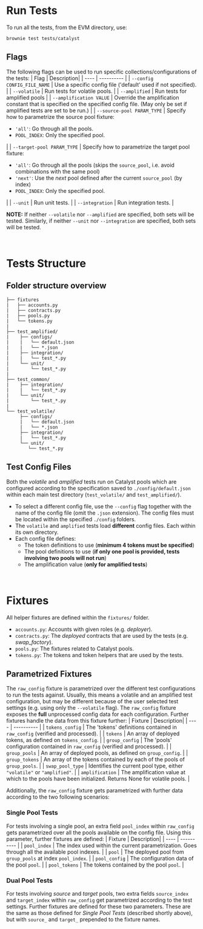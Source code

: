 # Run Tests
To run all the tests, from the EVM directory, use:
```
brownie test tests/catalyst
```

## Flags
The following flags can be used to run specific collections/configurations of the tests:
| Flag                           | Description|
| ----                           | ---------- |
| `--config CONFIG_FILE_NAME`    | Use a specific config file ('default' used if not specified).  |
| `--volatile`                   | Run tests for volatile pools.  |
| `--amplified`                  | Run tests for amplified pools  |
| `--amplification VALUE` | Override the amplification constant that is specified on the specified config file. (May only be set if amplified tests are set to be run.)  |
| `--source-pool PARAM_TYPE` | Specify how to parametrize the source pool fixture:<ul><li>`'all'`: Go through all the pools.</li><li>`POOL_INDEX`: Only the specified pool.</li></ul>  |
| `--target-pool PARAM_TYPE` | Specify how to parametrize the target pool fixture:<ul><li>`'all'`: Go through all the pools (skips the `source_pool`, i.e. avoid combinations with the same pool)</li><li>`'next'`: Use the *next* pool defined after the current `source_pool` (by index)</li><li>`POOL_INDEX`: Only the specified pool.</li></ul>  |
| `--unit`                       | Run unit tests.  |
| `--integration`                | Run integration tests.  |

**NOTE:** If neither `--volatile` nor `--amplified` are specified, both sets will be tested. Similarly, if neither `--unit` nor `--integration` are specified, both sets will be tested.

<br/>

# Tests Structure
## Folder structure overview
```
├── fixtures
|   ├── accounts.py
|   ├── contracts.py
|   ├── pools.py
|   └── tokens.py
|
├── test_amplified/
|    ├── configs/
|    |   └── default.json
|    |   └── *.json
|    ├── integration/
|    |   └── test_*.py
|    └── unit/
|        └── test_*.py
|
├── test_common/
|    ├── integration/
|    |   └── test_*.py
|    └── unit/
|        └── test_*.py
|
└── test_volatile/
     ├── configs/
     |   └── default.json
     |   └── *.json
     ├── integration/
     |   └── test_*.py
     └── unit/
        └── test_*.py
```

## Test Config Files
Both the *volatile* and *amplified* tests run on Catalyst pools which are configured according to the specification saved to `./config/default.json` within each main test directory (`test_volatile/` and `test_amplified/`).
- To select a different config file, use the `--config` flag together with the name of the config file (omit the `.json` extension). The config files must be located within the specified `./config` folders.
- The `volatile` and `amplified` tests load **different** config files. Each within its own directory.
- Each config file defines:
    - The token definitions to use (**minimum 4 tokens must be specified**)
    - The pool definitions to use (**if only one pool is provided, tests involving two pools will not run**)
    - The amplification value (**only for amplified tests**)

<br/>

# Fixtures
All helper fixtures are defined within the `fixtures/` folder.
- `accounts.py`: Accounts with given roles (e.g. *deployer*).
- `contracts.py`: The *deployed* contracts that are used by the tests (e.g. *swap_factory*).
- `pools.py`: The fixtures related to Catalyst pools. 
- `tokens.py`: The tokens and token helpers that are used by the tests.
## Parametrized Fixtures
The `raw_config` fixture is parametrized over the different test configurations to run the tests against. Usually, this means a volatile and an amplified test configuration, but may be different because of the user selected test settings (e.g. using only the `--volatile` flag). The `raw_config` fixture exposes the **full** unprocessed config data for each configuration. Further fixtures handle the data from this fixture further:
| Fixture           | Description|
| ----              | ---------- |
| `tokens_config`   | The 'tokens' definitions contained in `raw_config` (verified and processed). |
| `tokens`          | An array of deployed tokens, as defined on `tokens_config`. |
| `group_config`    | The 'pools' configuration contained in `raw_config` (verified and processed). |
| `group_pools`     | An array of deployed pools, as defined on `group_config`. |
| `group_tokens`    | An array of the tokens contained by each of the pools of `group_pools`. |
| `swap_pool_type`  | Identifies the current pool type, either `"volatile"` or `"amplified"`. |
| `amplification`   | The amplification value at which to the pools have been initialized. Returns None for volatile pools. |

Additionally, the `raw_config` fixture gets parametrized with further data according to the two following scenarios:
### Single Pool Tests
For tests involving a single pool, an extra field `pool_index` within `raw_config` gets parametrized over all the pools available on the config file. Using this parameter, further fixtures are defined:
| Fixture           | Description|
| ----              | ---------- |
| `pool_index`        | The index used within the current parametrization. Goes through all the available pool indexes. |
| `pool`              | The deployed pool from `group_pools` at index `pool_index`. |
| `pool_config`       | The configuration data of the pool `pool`. |
| `pool_tokens`       | The tokens contained by the pool `pool`. |
### Dual Pool Tests
For tests involving *source* and *target* pools, two extra fields `source_index` and `target_index` within `raw_config` get parametrized according to the test settings. Further fixtures are defined for these two parameters. These are the same as those defined for *Single Pool Tests* (described shortly above), but with `source_` and `target_` prepended to the fixture names.
